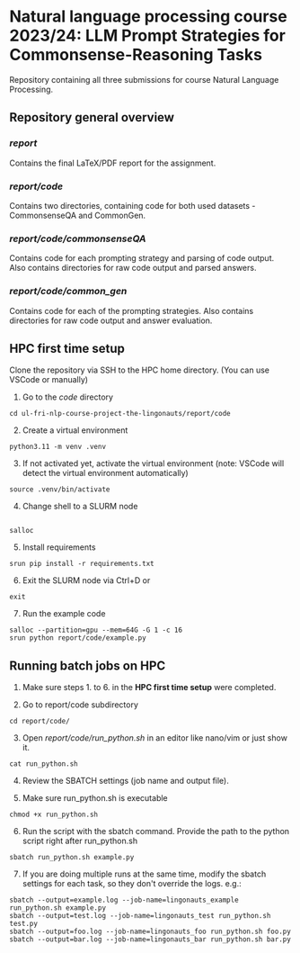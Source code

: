 # Natural language processing course 2023/24: LLM Prompt Strategies for Commonsense-Reasoning Tasks

Repository containing all three submissions for course Natural Language Processing.

## Repository general overview

### *report* 

Contains the final LaTeX/PDF report for the assignment.

### *report/code*

Contains two directories, containing code for both used datasets - CommonsenseQA and CommonGen.

### *report/code/commonsenseQA*

Contains code for each prompting strategy and parsing of code output.
Also contains directories for raw code output and parsed answers.

### *report/code/common_gen*

Contains code for each of the prompting strategies. 
Also contains directories for raw code output and answer evaluation.

## HPC first time setup

Clone the repository via SSH to the HPC home directory. (You can use VSCode or manually)

1. Go to the *code* directory
```shell
cd ul-fri-nlp-course-project-the-lingonauts/report/code
```

2. Create a virtual environment
```shell
python3.11 -m venv .venv
```

3. If not activated yet, activate the virtual environment (note: VSCode will detect the virtual environment automatically)
```shell
source .venv/bin/activate
```

4. Change shell to a SLURM node
```shell

salloc
```

5. Install requirements
```shell
srun pip install -r requirements.txt
```

6. Exit the SLURM node via Ctrl+D or
```shell
exit
```

7. Run the example code
```shell
salloc --partition=gpu --mem=64G -G 1 -c 16
srun python report/code/example.py
```

## Running batch jobs on HPC
1. Make sure steps 1. to 6. in the **HPC first time setup** were completed.

2. Go to report/code subdirectory
```shell
cd report/code/
```

3. Open _report/code/run_python.sh_ in an editor like nano/vim or just show it.    
```shell
cat run_python.sh
```

4. Review the SBATCH settings (job name and output file).

5. Make sure run_python.sh is executable
```shell
chmod +x run_python.sh
```
6. Run the script with the sbatch command. Provide the path to the python script right after run_python.sh
```shell
sbatch run_python.sh example.py
```
7. If you are doing multiple runs at the same time, modify the sbatch settings for each task, so they don't override the logs. e.g.:
```shell
sbatch --output=example.log --job-name=lingonauts_example run_python.sh example.py
sbatch --output=test.log --job-name=lingonauts_test run_python.sh test.py
sbatch --output=foo.log --job-name=lingonauts_foo run_python.sh foo.py
sbatch --output=bar.log --job-name=lingonauts_bar run_python.sh bar.py
```